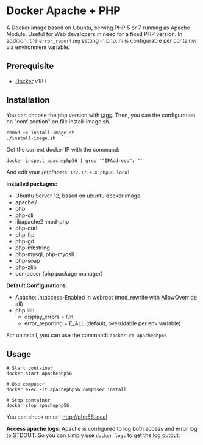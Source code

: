 # Docker Apache + PHP
A Docker image based on Ubuntu, serving PHP 5 or 7 running as Apache Module. Useful for Web developers in need for a fixed PHP version. In addition, the `error_reporting` setting in php.ini is configurable per container via environment variable.

## Prerequisite

* [Docker](https://docs.docker.com/get-docker/) v18+

## Installation
You can choose the php version with [tags](https://github.com/jgauthi/poc_docker_apache_php/tags). Then, you can the configuration on "conf section" on file install-image.sh.

```shell script
chmod +x install-image.sh
./install-image.sh
```

Get the current docker IP with the command: 
```shell script
docker inspect apachephp56 | grep '"IPAddress": "'
```

And edit your /etc/hosts: `172.17.X.X php56.local`

**Installed packages:**
* Ubuntu Server 12, based on ubuntu docker image
* apache2
* php
* php-cli
* libapache2-mod-php
* php-curl
* php-ftp
* php-gd
* php-mbstring
* php-mysql, php-myqsli
* php-soap
* php-zlib
* composer (php package manager)


**Default Configurations**:

* Apache: .htaccess-Enabled in webroot (mod_rewrite with AllowOverride all)
* php.ini:
  * display_errors = On
  * error_reporting = E_ALL (default, overridable per env variable)

For uninstall, you can use the command: `docker rm apachephp56`


## Usage

```shell script
# Start container
docker start apachephp56

# Use composer
docker exec -it apachephp56 composer install

# Stop container
docker stop apachephp56
```

You can check on url: http://php56.local

**Access apache logs**: 
Apache is configured to log both access and error log to STDOUT. So you can simply use `docker logs` to get the log output:
